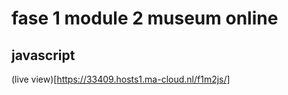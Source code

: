 # fase 1 module 2 museum online

## javascript

(live view)[https://33409.hosts1.ma-cloud.nl/f1m2js/]
